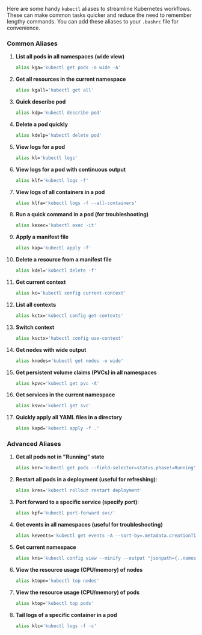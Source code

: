Here are some handy `kubectl` aliases to streamline Kubernetes workflows. These can make common tasks quicker and reduce the need to remember lengthy commands. You can add these aliases to your `.bashrc` file for convenience.

### Common Aliases

1. **List all pods in all namespaces (wide view)**
   ```bash
   alias kga='kubectl get pods -o wide -A'
   ```

2. **Get all resources in the current namespace**
   ```bash
   alias kgall='kubectl get all'
   ```

3. **Quick describe pod**
   ```bash
   alias kdp='kubectl describe pod'
   ```

4. **Delete a pod quickly**
   ```bash
   alias kdelp='kubectl delete pod'
   ```

5. **View logs for a pod**
   ```bash
   alias kl='kubectl logs'
   ```

6. **View logs for a pod with continuous output**
   ```bash
   alias klf='kubectl logs -f'
   ```

7. **View logs of all containers in a pod**
   ```bash
   alias klfa='kubectl logs -f --all-containers'
   ```

8. **Run a quick command in a pod (for troubleshooting)**
   ```bash
   alias kexec='kubectl exec -it'
   ```

9. **Apply a manifest file**
   ```bash
   alias kap='kubectl apply -f'
   ```

10. **Delete a resource from a manifest file**
    ```bash
    alias kdel='kubectl delete -f'
    ```

11. **Get current context**
    ```bash
    alias kc='kubectl config current-context'
    ```

12. **List all contexts**
    ```bash
    alias kctx='kubectl config get-contexts'
    ```

13. **Switch context**
    ```bash
    alias ksctx='kubectl config use-context'
    ```

14. **Get nodes with wide output**
    ```bash
    alias knodes='kubectl get nodes -o wide'
    ```

15. **Get persistent volume claims (PVCs) in all namespaces**
    ```bash
    alias kpvc='kubectl get pvc -A'
    ```

16. **Get services in the current namespace**
    ```bash
    alias ksvc='kubectl get svc'
    ```

17. **Quickly apply all YAML files in a directory**
    ```bash
    alias kapd='kubectl apply -f .'
    ```

### Advanced Aliases

1. **Get all pods not in "Running" state**
   ```bash
   alias knr='kubectl get pods --field-selector=status.phase!=Running'
   ```

2. **Restart all pods in a deployment (useful for refreshing)**:
   ```bash
   alias kres='kubectl rollout restart deployment'
   ```

3. **Port forward to a specific service (specify port)**:
   ```bash
   alias kpf='kubectl port-forward svc/'
   ```

4. **Get events in all namespaces (useful for troubleshooting)**
   ```bash
   alias kevents='kubectl get events -A --sort-by=.metadata.creationTimestamp'
   ```

5. **Get current namespace**
   ```bash
   alias kns='kubectl config view --minify --output "jsonpath={..namespace}"'
   ```

6. **View the resource usage (CPU/memory) of nodes**
   ```bash
   alias ktopn='kubectl top nodes'
   ```

7. **View the resource usage (CPU/memory) of pods**
   ```bash
   alias ktop='kubectl top pods'
   ```

8. **Tail logs of a specific container in a pod**
   ```bash
   alias klc='kubectl logs -f -c'
   ```
